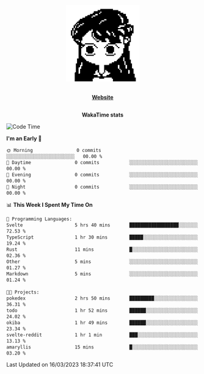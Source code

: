 ##

<p align="center">
  <img src="./person.gif" />
</p>

##

<div align="center">
  <p>
    <strong>
    <a href='https://domm.me'>Website</a>
    </strong>
  </p>
</div>

##

<div align="center">
  <p>
    <strong>
    WakaTime stats
    </strong>
  </p>
</div>

<!--START_SECTION:waka-->
![Code Time](http://img.shields.io/badge/Code%20Time-56%20hrs%2012%20mins-blue)

**I'm an Early 🐤** 

```text
🌞 Morning                0 commits           ░░░░░░░░░░░░░░░░░░░░░░░░░   00.00 % 
🌆 Daytime                0 commits           ░░░░░░░░░░░░░░░░░░░░░░░░░   00.00 % 
🌃 Evening                0 commits           ░░░░░░░░░░░░░░░░░░░░░░░░░   00.00 % 
🌙 Night                  0 commits           ░░░░░░░░░░░░░░░░░░░░░░░░░   00.00 % 
```


📊 **This Week I Spent My Time On** 

```text
💬 Programming Languages: 
Svelte                   5 hrs 40 mins       ██████████████████░░░░░░░   72.53 % 
TypeScript               1 hr 30 mins        █████░░░░░░░░░░░░░░░░░░░░   19.24 % 
Rust                     11 mins             █░░░░░░░░░░░░░░░░░░░░░░░░   02.36 % 
Other                    5 mins              ░░░░░░░░░░░░░░░░░░░░░░░░░   01.27 % 
Markdown                 5 mins              ░░░░░░░░░░░░░░░░░░░░░░░░░   01.24 % 

🐱‍💻 Projects: 
pokedex                  2 hrs 50 mins       █████████░░░░░░░░░░░░░░░░   36.31 % 
todo                     1 hr 52 mins        ██████░░░░░░░░░░░░░░░░░░░   24.02 % 
okiba                    1 hr 49 mins        ██████░░░░░░░░░░░░░░░░░░░   23.34 % 
svelte-reddit            1 hr 1 min          ███░░░░░░░░░░░░░░░░░░░░░░   13.13 % 
amaryllis                15 mins             █░░░░░░░░░░░░░░░░░░░░░░░░   03.20 % 
```


 Last Updated on 16/03/2023 18:37:41 UTC
<!--END_SECTION:waka-->

